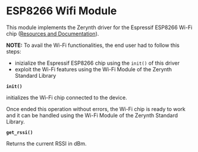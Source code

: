 # ESP8266 Wifi Module

This module implements the Zerynth driver for the Espressif ESP8266 Wi-Fi chip ([Resources and Documentation](https://espressif.com/en/products/hardware/esp8266ex/resources)).

**NOTE:** To avail the Wi-Fi functionalities, the end user had to follow this steps:
* inizialize the Espressif ESP8266 chip using the `init()` of this driver
* exploit the Wi-Fi features using the Wi-Fi Module of the Zerynth Standard Library


**`init()`**

initializes the Wi-Fi chip connected to the device.

Once ended this operation without errors, the Wi-Fi chip is ready to work and it can be handled using the Wi-Fi Module of the Zerynth Standard Library.

**`get_rssi()`**

Returns the current RSSI in dBm.
<!--stackedit_data:
eyJoaXN0b3J5IjpbLTE2MTQ0MzIxMzRdfQ==
-->

